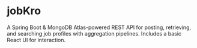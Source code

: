 # jobKro
A Spring Boot &amp; MongoDB Atlas-powered REST API for posting, retrieving, and searching job profiles with aggregation pipelines. Includes a basic React UI for interaction.
